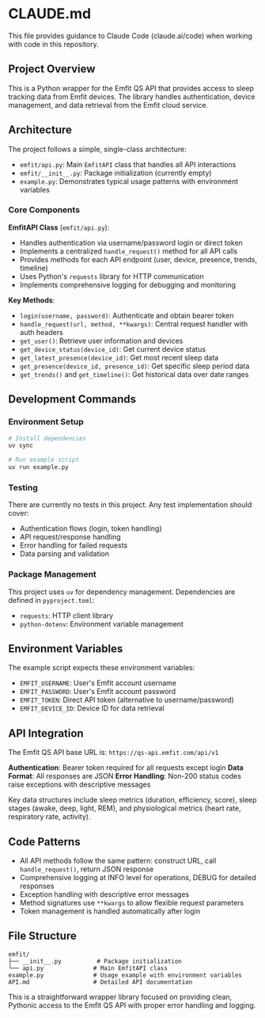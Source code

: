 # CLAUDE.md

This file provides guidance to Claude Code (claude.ai/code) when working with code in this repository.

## Project Overview

This is a Python wrapper for the Emfit QS API that provides access to sleep tracking data from Emfit devices. The library handles authentication, device management, and data retrieval from the Emfit cloud service.

## Architecture

The project follows a simple, single-class architecture:

- `emfit/api.py`: Main `EmfitAPI` class that handles all API interactions
- `emfit/__init__.py`: Package initialization (currently empty)
- `example.py`: Demonstrates typical usage patterns with environment variables

### Core Components

**EmfitAPI Class** (`emfit/api.py`):
- Handles authentication via username/password login or direct token
- Implements a centralized `handle_request()` method for all API calls
- Provides methods for each API endpoint (user, device, presence, trends, timeline)
- Uses Python's `requests` library for HTTP communication
- Implements comprehensive logging for debugging and monitoring

**Key Methods**:
- `login(username, password)`: Authenticate and obtain bearer token
- `handle_request(url, method, **kwargs)`: Central request handler with auth headers
- `get_user()`: Retrieve user information and devices
- `get_device_status(device_id)`: Get current device status
- `get_latest_presence(device_id)`: Get most recent sleep data
- `get_presence(device_id, presence_id)`: Get specific sleep period data
- `get_trends()` and `get_timeline()`: Get historical data over date ranges

## Development Commands

### Environment Setup
```bash
# Install dependencies
uv sync

# Run example script
uv run example.py
```

### Testing
There are currently no tests in this project. Any test implementation should cover:
- Authentication flows (login, token handling)
- API request/response handling
- Error handling for failed requests
- Data parsing and validation

### Package Management
This project uses `uv` for dependency management. Dependencies are defined in `pyproject.toml`:
- `requests`: HTTP client library
- `python-dotenv`: Environment variable management

## Environment Variables

The example script expects these environment variables:
- `EMFIT_USERNAME`: User's Emfit account username
- `EMFIT_PASSWORD`: User's Emfit account password
- `EMFIT_TOKEN`: Direct API token (alternative to username/password)
- `EMFIT_DEVICE_ID`: Device ID for data retrieval

## API Integration

The Emfit QS API base URL is: `https://qs-api.emfit.com/api/v1`

**Authentication**: Bearer token required for all requests except login
**Data Format**: All responses are JSON
**Error Handling**: Non-200 status codes raise exceptions with descriptive messages

Key data structures include sleep metrics (duration, efficiency, score), sleep stages (awake, deep, light, REM), and physiological metrics (heart rate, respiratory rate, activity).

## Code Patterns

- All API methods follow the same pattern: construct URL, call `handle_request()`, return JSON response
- Comprehensive logging at INFO level for operations, DEBUG for detailed responses
- Exception handling with descriptive error messages
- Method signatures use `**kwargs` to allow flexible request parameters
- Token management is handled automatically after login

## File Structure
```
emfit/
├── __init__.py          # Package initialization
└── api.py              # Main EmfitAPI class
example.py              # Usage example with environment variables
API.md                  # Detailed API documentation
```

This is a straightforward wrapper library focused on providing clean, Pythonic access to the Emfit QS API with proper error handling and logging.
